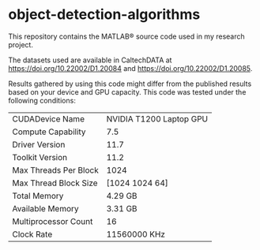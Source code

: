 # object-detection-algorithms
This repository contains the MATLAB® source code used in my research project.

The datasets used are available in CaltechDATA at https://doi.org/10.22002/D1.20084 and https://doi.org/10.22002/D1.20085.

Results gathered by using this code might differ from the published results based on your device and GPU capacity.
This code was tested under the following conditions:

| | |
| --- | --- |
| CUDADevice Name | NVIDIA T1200 Laptop GPU |
| Compute Capability | 7.5 |
| Driver Version | 11.7 |
| Toolkit Version | 11.2 |
| Max Threads Per Block | 1024 |
| Max Thread Block Size | [1024 1024 64] |
| Total Memory | 4.29 GB |
| Available Memory | 3.31 GB |
| Multiprocessor Count | 16 |
| Clock Rate | 11560000 KHz |
